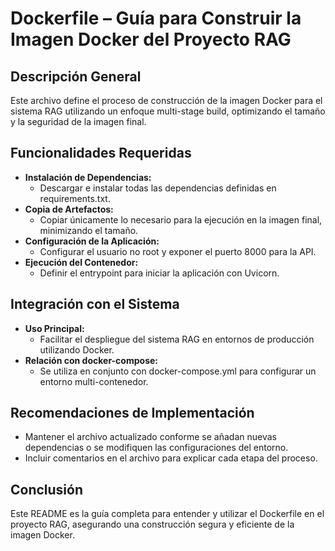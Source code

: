 # Dockerfile – Guía para Construir la Imagen Docker del Proyecto RAG

## Descripción General
Este archivo define el proceso de construcción de la imagen Docker para el sistema RAG utilizando un enfoque multi-stage build, optimizando el tamaño y la seguridad de la imagen final.

## Funcionalidades Requeridas
- **Instalación de Dependencias:**  
  - Descargar e instalar todas las dependencias definidas en requirements.txt.
- **Copia de Artefactos:**  
  - Copiar únicamente lo necesario para la ejecución en la imagen final, minimizando el tamaño.
- **Configuración de la Aplicación:**  
  - Configurar el usuario no root y exponer el puerto 8000 para la API.
- **Ejecución del Contenedor:**  
  - Definir el entrypoint para iniciar la aplicación con Uvicorn.

## Integración con el Sistema
- **Uso Principal:**  
  - Facilitar el despliegue del sistema RAG en entornos de producción utilizando Docker.
- **Relación con docker-compose:**  
  - Se utiliza en conjunto con docker-compose.yml para configurar un entorno multi-contenedor.

## Recomendaciones de Implementación
- Mantener el archivo actualizado conforme se añadan nuevas dependencias o se modifiquen las configuraciones del entorno.
- Incluir comentarios en el archivo para explicar cada etapa del proceso.

## Conclusión
Este README es la guía completa para entender y utilizar el Dockerfile en el proyecto RAG, asegurando una construcción segura y eficiente de la imagen Docker.

